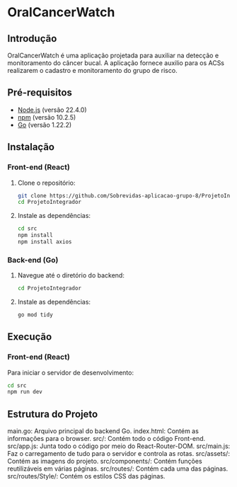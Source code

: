 # OralCancerWatch

## Introdução

OralCancerWatch é uma aplicação projetada para auxiliar na detecção e monitoramento do câncer bucal. A aplicação fornece auxilio para os ACSs realizarem o cadastro e monitoramento do grupo de risco.

## Pré-requisitos

- [Node.js](https://nodejs.org/) (versão 22.4.0)
- [npm](https://www.npmjs.com/) (versão 10.2.5)
- [Go](https://golang.org/) (versão 1.22.2)

## Instalação

### Front-end (React)

1. Clone o repositório:

   ```sh
   git clone https://github.com/Sobrevidas-aplicacao-grupo-8/ProjetoIntegrador.git
   cd ProjetoIntegrador
   ```

2. Instale as dependências:
   ```sh
   cd src
   npm install
   npm install axios
   ```

### Back-end (Go)

1. Navegue até o diretório do backend:

   ```sh
   cd ProjetoIntegrador
   ```

2. Instale as dependências:
   ```sh
   go mod tidy
   ```

## Execução

### Front-end (React)

Para iniciar o servidor de desenvolvimento:

```sh
cd src
npm run dev
```

## Estrutura do Projeto

main.go: Arquivo principal do backend Go.
index.html: Contém as informações para o browser.
src/: Contém todo o código Front-end.
src/app.js: Junta todo o código por meio do React-Router-DOM.
src/main.js: Faz o carregamento de tudo para o servidor e controla as rotas.
src/assets/: Contém as imagens do projeto.
src/components/: Contém funções reutilizáveis em várias páginas.
src/routes/: Contém cada uma das páginas.
src/routes/Style/: Contém os estilos CSS das páginas.
